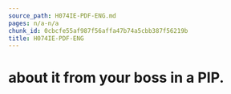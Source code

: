 ```yaml
---
source_path: H074IE-PDF-ENG.md
pages: n/a-n/a
chunk_id: 0cbcfe55af987f56affa47b74a5cbb387f56219b
title: H074IE-PDF-ENG
---
```

# about it from your boss in a PIP.
